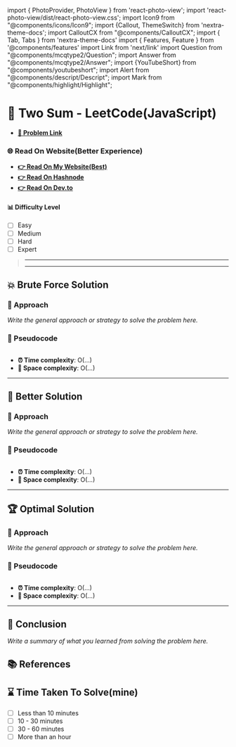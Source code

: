 import { PhotoProvider, PhotoView } from 'react-photo-view';
import 'react-photo-view/dist/react-photo-view.css';
import Icon9 from "@components/icons/Icon9";
import {Callout, ThemeSwitch} from 'nextra-theme-docs';
import CalloutCX from "@components/CalloutCX";
import { Tab, Tabs } from 'nextra-theme-docs'
import { Features, Feature } from '@components/features'
import Link from 'next/link'
import Question from "@components/mcqtype2/Question";
import Answer from "@components/mcqtype2/Answer";
import {YouTubeShort} from "@components/youtubeshort";
import Alert from "@components/descript/Descript";
import Mark from "@components/highlight/Highlight";


# 🎯 Two Sum - LeetCode(JavaScript)

<div className= "mt-3"></div>
<div className="cardTexture5">
<h11 className="textStyle1 " >

- [**🔗 Problem Link**]()


### 🌐 Read On Website(Better Experience)

- [**👉 Read On My Website(Best)**]()
- [**👉 Read On Hashnode**]()
- [**👉 Read On Dev.to**]()


#### 📊 Difficulty Level

- [ ] Easy
- [ ] Medium
- [ ] Hard
- [ ] Expert

> ---
> ---



## 💥 Brute Force Solution

### 🧠 Approach

*Write the general approach or strategy to solve the problem here.*

### 📝 Pseudocode
```js
```

- **⏰ Time complexity**: O(...)
- **💾 Space complexity**: O(...)

---

## 🚀 Better Solution

### 🧠 Approach

*Write the general approach or strategy to solve the problem here.*

### 📝 Pseudocode

```js
```

- **⏰ Time complexity**: O(...)
- **💾 Space complexity**: O(...)

---

## 🏆 Optimal Solution

### 🧠 Approach

*Write the general approach or strategy to solve the problem here.*

### 📝 Pseudocode

```js
```
- **⏰ Time complexity**: O(...)
- **💾 Space complexity**: O(...)

---

## 📝 Conclusion

*Write a summary of what you learned from solving the problem here.*

## 📚 References




## ⌛ Time Taken To Solve(mine)

- [ ] Less than 10 minutes
- [ ] 10 - 30 minutes
- [ ] 30 - 60 minutes
- [ ] More than an hour
</h11>
</div>



